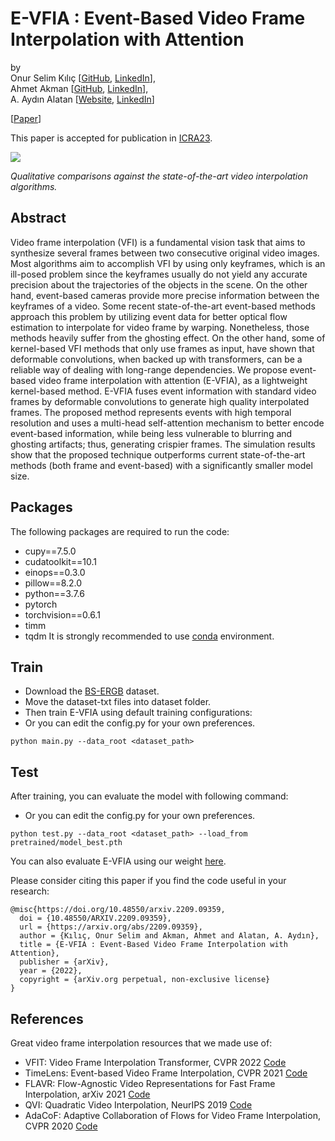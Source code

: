 # E-VFIA : Event-Based Video Frame Interpolation with Attention  
  
by  
Onur Selim Kılıç [[GitHub](https://github.com/OnurSelim), [LinkedIn](https://www.linkedin.com/in/onur-selim-kili%C3%A7-6486371a7/)],  
Ahmet Akman [[GitHub](https://github.com/ahmetakman), [LinkedIn](https://linkedin.com/in/ahmet-akman-039b05148)],  
A. Aydın Alatan [[Website](https://users.metu.edu.tr/home105/alatan/wwwhome/), [LinkedIn](https://linkedin.com/in/a-aydin-alatan-864820)] 
  
  
 [[Paper](https://arxiv.org/abs/2209.09359)]  
  
This paper is accepted for publication in [ICRA23](https://www.icra2023.org/).

![](figures/comparison2.png)  
  
*Qualitative comparisons against the state-of-the-art video interpolation algorithms.*  
  
  
## Abstract  
  
Video frame interpolation (VFI) is a fundamental vision task that aims to synthesize several frames between two consecutive original video images. Most algorithms aim to accomplish VFI by using only keyframes, which is an ill-posed problem since the keyframes usually do not yield any accurate precision about the trajectories of the objects in the scene. On the other hand, event-based cameras provide more precise information between the keyframes of a video. Some recent state-of-the-art event-based methods approach this problem by utilizing event data for better optical flow estimation to interpolate for video frame by warping. Nonetheless, those methods heavily suffer from the ghosting effect. On the other hand, some of kernel-based VFI methods that only use frames as input, have shown that deformable convolutions, when backed up with transformers, can be a reliable way of dealing with long-range dependencies. We propose event-based video frame interpolation with attention (E-VFIA), as a lightweight kernel-based method. E-VFIA fuses event information with standard video frames by deformable convolutions to generate high quality interpolated frames. The proposed method represents events with high temporal resolution and uses a multi-head self-attention mechanism to better encode event-based information, while being less vulnerable to blurring and ghosting artifacts; thus, generating crispier frames. The simulation results show that the proposed technique outperforms current state-of-the-art methods (both frame and event-based) with a significantly smaller model size.

## Packages
The following packages are required to run the code:
* cupy==7.5.0
* cudatoolkit==10.1
* einops==0.3.0
* pillow==8.2.0
* python==3.7.6
* pytorch
* torchvision==0.6.1
* timm
* tqdm
It is strongly recommended to use [conda](https://www.anaconda.com/) environment. 

## Train

* Download the [BS-ERGB](https://github.com/uzh-rpg/timelens-pp) dataset.
* Move the dataset-txt files into dataset folder. 
* Then train E-VFIA using default training configurations:
* Or you can edit the config.py for your own preferences.

```
python main.py --data_root <dataset_path>
```


## Test
After training, you can evaluate the model with following command:
* Or you can edit the config.py for your own preferences.
```
python test.py --data_root <dataset_path> --load_from pretrained/model_best.pth
```
You can also evaluate E-VFIA using our weight [here](https://drive.google.com/drive/folders/1aS81DQzX8YHK3cfLmLv97rwCrbt4xDv6?usp=sharing).


Please consider citing this paper if you find the code useful in your research:
```
@misc{https://doi.org/10.48550/arxiv.2209.09359,
  doi = {10.48550/ARXIV.2209.09359},
  url = {https://arxiv.org/abs/2209.09359},  
  author = {Kılıç, Onur Selim and Akman, Ahmet and Alatan, A. Aydın},
  title = {E-VFIA : Event-Based Video Frame Interpolation with Attention},
  publisher = {arXiv},
  year = {2022},
  copyright = {arXiv.org perpetual, non-exclusive license}
}

```

## References
Great video frame interpolation resources that we made use of:
* VFIT: Video Frame Interpolation Transformer, CVPR 2022 [Code](https://github.com/zhshi0816/Video-Frame-Interpolation-Transformer)
* TimeLens: Event-based Video Frame Interpolation, CVPR 2021 [Code](https://github.com/uzh-rpg/rpg_timelens )
* FLAVR: Flow-Agnostic Video Representations for Fast Frame Interpolation, arXiv 2021 [Code](https://github.com/tarun005/FLAVR)
* QVI: Quadratic Video Interpolation, NeurIPS 2019 [Code](https://github.com/xuxy09/QVI)
* AdaCoF: Adaptive Collaboration of Flows for Video Frame Interpolation, CVPR 2020 [Code](https://github.com/HyeongminLEE/AdaCoF-pytorch)
